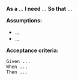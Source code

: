 **As a** ...
**I need** ...
**So that** ...

**Assumptions:**
* ...
* ...

**Acceptance criteria:**
```
Given ...
When ...
Then ...
```
